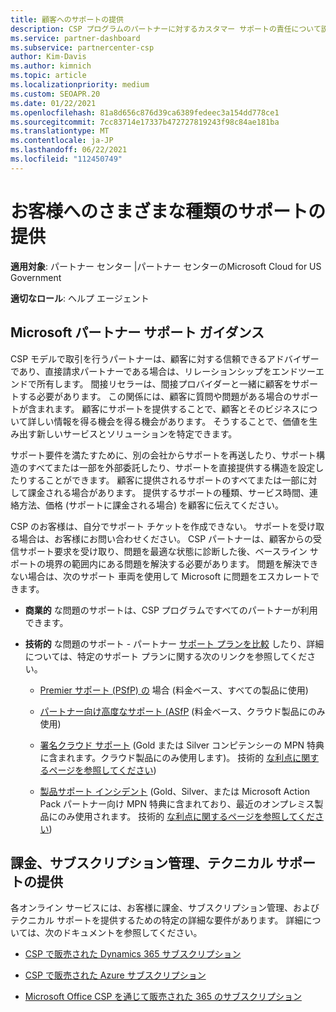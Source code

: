 ```yaml
---
title: 顧客へのサポートの提供
description: CSP プログラムのパートナーに対するカスタマー サポートの責任について説明します。 課金、サブスクリプション管理、技術的な問題のサポートについて説明します。
ms.service: partner-dashboard
ms.subservice: partnercenter-csp
author: Kim-Davis
ms.author: kimnich
ms.topic: article
ms.localizationpriority: medium
ms.custom: SEOAPR.20
ms.date: 01/22/2021
ms.openlocfilehash: 81a8d656c876d39ca6389fedeec3a154dd778ce1
ms.sourcegitcommit: 7cc83714e17337b472727819243f98c84ae181ba
ms.translationtype: MT
ms.contentlocale: ja-JP
ms.lasthandoff: 06/22/2021
ms.locfileid: "112450749"
---
```

# <a name="providing-different-types-of-support-to-your-customers"></a>お客様へのさまざまな種類のサポートの提供

**適用対象**: パートナー センター |パートナー センターのMicrosoft Cloud for US Government

**適切なロール**: ヘルプ エージェント

## <a name="microsoft-partner-support-guidance"></a>Microsoft パートナー サポート ガイダンス

CSP モデルで取引を行うパートナーは、顧客に対する信頼できるアドバイザーであり、直接請求パートナーである場合は、リレーションシップをエンドツーエンドで所有します。 間接リセラーは、間接プロバイダーと一緒に顧客をサポートする必要があります。 この関係には、顧客に質問や問題がある場合のサポートが含まれます。 顧客にサポートを提供することで、顧客とそのビジネスについて詳しい情報を得る機会を得る機会があります。 そうすることで、価値を生み出す新しいサービスとソリューションを特定できます。

サポート要件を満たすために、別の会社からサポートを再送したり、サポート構造のすべてまたは一部を外部委託したり、サポートを直接提供する構造を設定したりすることができます。 顧客に提供されるサポートのすべてまたは一部に対して課金される場合があります。 提供するサポートの種類、サービス時間、連絡方法、価格 (サポートに課金される場合) を顧客に伝えてください。

CSP のお客様は、自分でサポート チケットを作成できない。 サポートを受け取る場合は、お客様にお問い合わせください。 CSP パートナーは、顧客からの受信サポート要求を受け取り、問題を最適な状態に診断した後、ベースライン サポートの境界の範囲内にある問題を解決する必要があります。 問題を解決できない場合は、次のサポート 車両を使用して Microsoft に問題をエスカレートできます。

- **商業的** な問題のサポートは、CSP プログラムですべてのパートナーが利用できます。

- **技術的** な問題のサポート - パートナー [サポート プランを比較](https://partner.microsoft.com/support/partnersupport) したり、詳細については、特定のサポート プランに関する次のリンクを参照してください。

  - [Premier サポート (PSfP) の](https://partner.microsoft.com/support/microsoft-services-premier-support) 場合 (料金ベース、すべての製品に使用)

  - [パートナー向け高度なサポート (ASfP](https://partner.microsoft.com/support/advanced-cloud-support) (料金ベース、クラウド製品にのみ使用)

  - [署名クラウド サポート](manage-your-partner-network-benefits.md) (Gold または Silver コンピテンシーの MPN 特典に含まれます。クラウド製品にのみ使用します)。 技術的 [な利点に関するページを参照してください](mpn-benefits-technical-support.md))

  - [製品サポート インシデント](manage-your-partner-network-benefits.md) (Gold、Silver、または Microsoft Action Pack パートナー向け MPN 特典に含まれており、最近のオンプレミス製品にのみ使用されます。 技術的 [な利点に関するページを参照してください](mpn-benefits-technical-support.md))

## <a name="providing-billing-subscription-management-and-technical-support"></a>課金、サブスクリプション管理、テクニカル サポートの提供 

各オンライン サービスには、お客様に課金、サブスクリプション管理、およびテクニカル サポートを提供するための特定の詳細な要件があります。 詳細については、次のドキュメントを参照してください。

- [CSP で販売された Dynamics 365 サブスクリプション](https://www.microsoftpartnercommunity.com/t5/CSP/Microsoft-Partner-Support-Guidance/m-p/5262#M30)

- [CSP で販売された Azure サブスクリプション](https://www.microsoftpartnercommunity.com/t5/CSP/Microsoft-Partner-Support-Guidance/m-p/5263#M31)

- [Microsoft Office CSP を通じて販売された 365 のサブスクリプション](https://www.microsoftpartnercommunity.com/t5/CSP/Microsoft-Partner-Support-Guidance/m-p/5264#M32)
